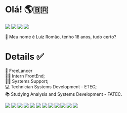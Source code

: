 # Olá! :earth_americas::brazil:

[<img src = "https://img.shields.io/badge/instagram-%23E4405F.svg?&style=for-the-badge&logo=instagram&logoColor=white">](https://www.instagram.com/romaol7/) [<img src="https://img.shields.io/badge/GitHub-100000?style=for-the-badge&logo=github&logoColor=white" />](https://github.com/LuizRomao02) [<img src = "https://img.shields.io/badge/LinkedIn-0077B5?style=for-the-badge&logo=linkedin&logoColor=white">](https://www.linkedin.com/in/luiz-rom%C3%A3o-2a78b2174/) [<img src="https://img.shields.io/badge/Telegram-2CA5E0?style=for-the-badge&logo=telegram&logoColor=white" />](https://t.me/LuizHenriqueRomao)
 
:wave: Meu nome é Luiz Romão, tenho 18 anos, tudo certo?    

# Details :white_check_mark:

:briefcase: FreeLancer  
:man_technologist: Intern FrontEnd;    
:man_technologist: Systems Support;    
:computer: Technician Systems Development - ETEC;                      
:books: Studying Analysis and Systems Development - FATEC.                                                  

 <img src="https://img.shields.io/badge/HTML5-E34F26?style=for-the-badge&logo=html5&logoColor=white"/> <img src= "https://img.shields.io/badge/CSS3-1572B6?style=for-the-badge&logo=css3&logoColor=white" /> <img src= "https://img.shields.io/badge/JavaScript-F7DF1E?style=for-the-badge&logo=javascript&logoColor=black" /> <img src= "https://img.shields.io/badge/Bootstrap-563D7C?style=for-the-badge&logo=bootstrap&logoColor=white" /> <img src= "https://img.shields.io/badge/PHP-777BB4?style=for-the-badge&logo=php&logoColor=white" /> <img src= "https://img.shields.io/badge/MySQL-00000F?style=for-the-badge&logo=mysql&logoColor=white" /> <img src= "https://img.shields.io/badge/Java-ED8B00?style=for-the-badge&logo=java&logoColor=white" /> <img src= "https://img.shields.io/badge/C%2B%2B-00599C?style=for-the-badge&logo=c%2B%2B&logoColor=white" /> <img src= "https://img.shields.io/badge/Xampp-F37623?style=for-the-badge&logo=xampp&logoColor=white" /> <img src= "https://img.shields.io/badge/Windows-0078D6?style=for-the-badge&logo=windows&logoColor=white" /> <img src= "https://img.shields.io/badge/Eclipse-2C2255?style=for-the-badge&logo=eclipse&logoColor=white" />  <img src= "https://img.shields.io/badge/Visual_Studio_Code-0078D4?style=for-the-badge&logo=visual%20studio%20code&logoColor=white" />
<!-- <img src= "" /> -->
